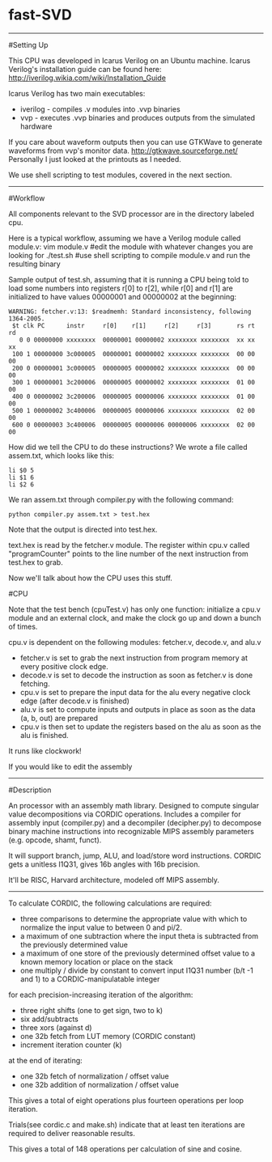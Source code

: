 # fast-SVD

-----

#Setting Up

This CPU was developed in Icarus Verilog on an Ubuntu machine.
Icarus Verilog's installation guide can be found here:
http://iverilog.wikia.com/wiki/Installation_Guide

Icarus Verilog has two main executables:
* iverilog - compiles .v modules into .vvp binaries
* vvp - executes .vvp binaries and produces outputs from the simulated hardware

If you care about waveform outputs then you can use GTKWave to generate waveforms from vvp's monitor data.
http://gtkwave.sourceforge.net/
Personally I just looked at the printouts as I needed.

We use shell scripting to test modules, covered in the next section.

-----

#Workflow

All components relevant to the SVD processor are in the directory labeled cpu.

Here is a typical workflow, assuming we have a Verilog module called module.v:
vim module.v #edit the module with whatever changes you are looking for
./test.sh #use shell scripting to compile module.v and run the resulting binary

Sample output of test.sh,
assuming that it is running a CPU being told to load some numbers into registers r[0] to r[2],
while r[0] and r[1] are initialized to have values 00000001 and 00000002 at the beginning:
```
WARNING: fetcher.v:13: $readmemh: Standard inconsistency, following 1364-2005.
 $t clk PC		instr	  r[0]	  r[1]	   r[2]	    r[3]	   rs rt rd
   0 0 00000000 xxxxxxxx  00000001 00000002 xxxxxxxx xxxxxxxx  xx xx xx
 100 1 00000000 3c000005  00000001 00000002 xxxxxxxx xxxxxxxx  00 00 00
 200 0 00000001 3c000005  00000005 00000002 xxxxxxxx xxxxxxxx  00 00 00
 300 1 00000001 3c200006  00000005 00000002 xxxxxxxx xxxxxxxx  01 00 00
 400 0 00000002 3c200006  00000005 00000006 xxxxxxxx xxxxxxxx  01 00 00
 500 1 00000002 3c400006  00000005 00000006 xxxxxxxx xxxxxxxx  02 00 00
 600 0 00000003 3c400006  00000005 00000006 00000006 xxxxxxxx  02 00 00
```
How did we tell the CPU to do these instructions?
We wrote a file called assem.txt, which looks like this:
```
li $0 5
li $1 6
li $2 6
```
We ran assem.txt through compiler.py with the following command:
```
python compiler.py assem.txt > test.hex
```
Note that the output is directed into test.hex.

text.hex is read by the fetcher.v module.
The register within cpu.v called "programCounter" points to
the line number of the next instruction from test.hex to grab.

Now we'll talk about how the CPU uses this stuff.

#CPU

 Note that the test bench (cpuTest.v) has only one function:
 initialize a cpu.v module and an external clock, and make the clock go up and down a bunch of times.

 cpu.v is dependent on the following modules:
 fetcher.v, decode.v, and alu.v

* fetcher.v is set to grab the next instruction from program memory at every positive clock edge.
* decode.v is set to decode the instruction as soon as fetcher.v is done fetching.
* cpu.v is set to prepare the input data for the alu every negative clock edge (after decode.v is finished)
* alu.v is set to compute inputs and outputs in place as soon as the data (a, b, out) are prepared
* cpu.v is then set to update the registers based on the alu as soon as the alu is finished.


It runs like clockwork!

If you would like to edit the assembly

-----

#Description

An processor with an assembly math library. Designed to compute singular value decompositions via CORDIC operations.
Includes a compiler for assembly input (compiler.py) and a decompiler (decipher.py) to decompose binary machine
instructions into recognizable MIPS assembly parameters (e.g. opcode, shamt, funct).

It will support branch, jump, ALU, and load/store word instructions.
CORDIC gets a unitless I1Q31, gives 16b angles with 16b precision.

It'll be RISC, Harvard architecture, modeled off MIPS assembly.

-----

To calculate CORDIC, the following calculations are required:
 
* three comparisons to determine the appropriate value with which to normalize the input value to between 0 and pi/2.
* a maximum of one subtraction where the input theta is subtracted from the previously determined value
* a maximum of one store of the previously determined offset value to a known memory location or place on the stack
* one multiply / divide by constant to convert input I1Q31 number (b/t -1 and 1) to a CORDIC-manipulatable integer

for each precision-increasing iteration of the algorithm:

* three right shifts (one to get sign, two to k)
* six add/subtracts
* three xors (against d)
* one 32b fetch from LUT memory (CORDIC constant)
* increment iteration counter (k)

at the end of iterating:

* one 32b fetch of normalization / offset value
* one 32b addition of normalization / offset value

This gives a total of eight operations plus fourteen operations per loop iteration.

Trials(see cordic.c and make.sh) indicate that at least ten iterations are required to deliver reasonable results.

This gives a total of 148 operations per calculation of sine and cosine.
